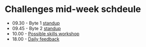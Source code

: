 # Challenges mid-week schdeule

- 09.30 - Byte 1 [standup](../../pills/student_standups.md)
- 09.45 - Byte 2 [standup](../../pills/student_standups.md)
- 10.00 - [Possible skills workshop](../../pills/learning_at_makers.md#skills-workshops)
- 18.00 - [Daily feedback](../../pills/learning_at_makers.md#daily-feedback)
